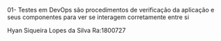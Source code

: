 01- Testes em DevOps são procedimentos de verificação da aplicação e seus componentes
para ver se interagem corretamente entre si

Hyan Siqueira Lopes da Silva Ra:1800727
